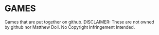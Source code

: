 # GAMES

Games that are put together on github. DISCLAIMER: These are not owned by github nor Matthew Doll. No Copyright Infringement Intended.
